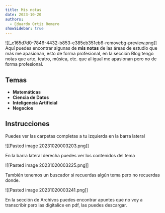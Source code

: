 ```yaml
---
title: Mis notas
date: 2023-10-20
authors:
  - Eduardo Ortiz Romero
showSidebar: true
---
```

![[_c165d7d0-7846-4432-b853-e385eb351eb6-removebg-preview.png]]
Aquí puedes encontrar algunas de **mis notas** de las áreas de estudio que más me apasionan, esto de forma profesional, en la sección Blog tengo notas que arte, teatro, música, etc. que al igual me apasionan pero no de forma profesional. 
## Temas

* **Matemáticas**
* **Ciencia de Datos**
* **Inteligencia Artificial**
* **Negocios**
## Instrucciones
Puedes ver las carpetas completas a tu izquierda en la barra lateral

![[Pasted image 20231020003203.png]]

En la barra lateral derecha puedes ver los contenidos del tema

![[Pasted image 20231020003225.png]]

También  tenemos un buscador si recuerdas algún tema pero no recuerdas donde.

![[Pasted image 20231020003241.png]]

En la sección de Archivos puedes encontrar apuntes que no voy a transcribir pero las digitalice en pdf, las puedes descargar.